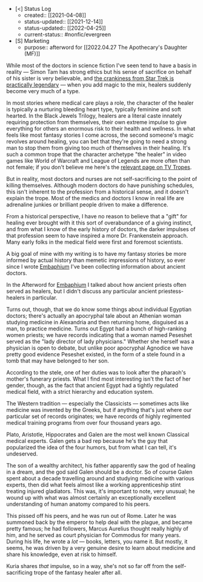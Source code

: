- [<] Status Log
	- created::  [[2021-04-08]]
	- status-updated::  [[2021-12-14]]
	- status-updated:: [[2022-04-25]]
	- current-status:: #nonfic/evergreen 
- [S] Marketing
	- purpose:: afterword for [[2022.04.27 The Apothecary's Daughter (MF)]]

While most of the doctors in science fiction I've seen tend to have a basis in reality — Simon Tam has strong ethics but his sense of sacrifice on behalf of his sister is very believable, and [the crankiness from Star Trek is practically legendary](https://www.denofgeek.com/tv/star-trek-doctors-ranked-by-crankiness/) — when you add magic to the mix, healers suddenly become very much of a type. 

In most stories where medical care plays a role, the character of the healer is typically a nurturing bleeding heart type, typically feminine and soft hearted. In the Black Jewels Trilogy, healers are a literal caste innately requiring protection from themselves, their own extreme impulse to give everything for others an enormous risk to their health and wellness. In what feels like most fantasy stories I come across, the second someone's magic revolves around healing, you can bet that they're going to need a strong man to stop them from giving too much of themselves in their healing.  It's such a common trope that the character archetype "the healer" in video games like World of Warcraft and League of Legends are more often than not female; if you don't believe me here's the [relevant page on TV Tropes](https://tvtropes.org/pmwiki/pmwiki.php/Main/TheMedic). 

But in reality, most doctors and nurses are not self-sacrificing to the point of killing themselves. Although modern doctors do have punishing schedules, this isn't inherent to the profession from a historical sense, and it doesn't explain the trope. Most of the medics and doctors I know in real life are adrenaline junkies or brilliant people driven to make a difference. 

From a historical perspective, I have no reason to believe that a "gift" for healing ever brought with it this sort of overabundance of a giving instinct, and from what I know of the early history of doctors, the darker impulses of that profession seem to have inspired a more Dr. Frankenstein approach. Many early folks in the medical field were first and foremost scientists. 

A big goal of mine with my writing is to have my fantasy stories be more informed by actual history than memetic impressions of history, so ever since I wrote [Embaphium](https://newsletter.eleanorkonik.com/embaphium/) I've been collecting information about ancient doctors. 

In the Afterword for [Embaphium](https://newsletter.eleanorkonik.com/embaphium/)  I talked about how ancient priests often served as healers, but I didn't discuss any particular ancient priestess-healers in particular. 

Turns out, though, that we do know some things about individual Egyptian doctors; there's actually an apocryphal tale about an Athenian woman studying medicine in Alexandria and then returning home, disguised as a man, to practice medicine. Turns out Egypt had a bunch of high-ranking women priests; we have records indicating that a woman named Peseshet served as the "lady director of lady physicians." Whether she herself was a physician is open to debate, but unlike poor apocryphal Agnodice we have pretty good evidence Peseshet existed, in the form of a stele found in a tomb that may have belonged to her son. 

According to the stele, one of her duties was to look after the pharaoh's mother's funerary priests. What I find most interesting isn't the fact of her gender, though, as the fact that ancient Egypt had a tightly regulated medical field, with a strict hierarchy and education system. 

The Western tradition — especially the Classicists — sometimes acts like medicine was invented by the Greeks, but if anything that's just where our particular set of records originates; we have records of highly regimented medical training programs from over four thousand years ago. 

Plato, Aristotle, Hippocrates and Galen are the most well known Classical medical experts. Galen gets a bad rep because he's the guy that popularized the idea of the four humors, but from what I can tell, it's undeserved. 

The son of a wealthy architect, his father apparently saw the god of healing in a dream, and the god said Galen should be a doctor. So of course Galen spent about a decade travelling around and studying medicine with various experts, then did what feels almost like a working apprenticeship stint treating injured gladiators. This was, it's important to note, very unusual; he wound up with what was almost certainly an exceptionally excellent understanding of human anatomy compared to his peers. 

This pissed off his peers, and he was run out of Rome. Later he was summoned back by the emperor to help deal with the plague, and became pretty famous; he had followers, Marcus Aurelius thought really highly of him, and he served as court physician for Commodus for many years. During his life, he wrote a _lot_ — books, letters, you name it. But mostly, it seems, he was driven by a very genuine desire to learn about medicine and share his knowledge, even at risk to himself. 

Kuria shares _that_ impulse, so in a way, she's not so far off from the self-sacrificing trope of the fantasy healer after all. 


